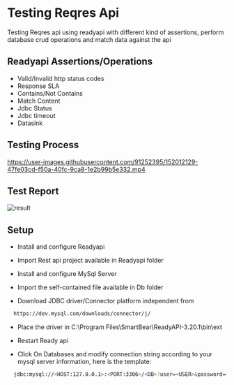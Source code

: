 
# Testing Reqres Api

Testing Reqres api using readyapi with different kind of assertions, perform database crud operations and match data against the api

## Readyapi Assertions/Operations

- Valid/Invalid http status codes
- Response SLA
- Contains/Not Contains
- Match Content
- Jdbc Status
- Jdbc timeout
- Datasink


## Testing Process

https://user-images.githubusercontent.com/91252395/152012129-47fe03cd-f50a-40fc-9ca8-1e2b99b5e332.mp4

## Test Report

![result](https://user-images.githubusercontent.com/91252395/152010834-ba2a061c-8efe-463c-838b-db01e5865002.PNG)

## Setup

- Install and configure Readyapi

- Import Rest api project available in Readyapi folder

- Install and configure MySql Server

- Import the self-contained file available in Db folder

- Download JDBC driver/Connector platform independent from
```bash
  https://dev.mysql.com/downloads/connector/j/
```

- Place the driver in C:\Program Files\SmartBear\ReadyAPI-3.20.1\bin\ext

- Restart Ready api

- Click On Databases and modify connection string according to your mysql server information, here is the template:

```bash
  jdbc:mysql://<HOST:127.0.0.1>:<PORT:3306>/<DB>?user=<USER>&password=<PASSWORD>
```
